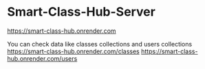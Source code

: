 ﻿# Smart-Class-Hub-Server
https://smart-class-hub.onrender.com

You can check data like classes collections and users collections
https://smart-class-hub.onrender.com/classes
https://smart-class-hub.onrender.com/users

